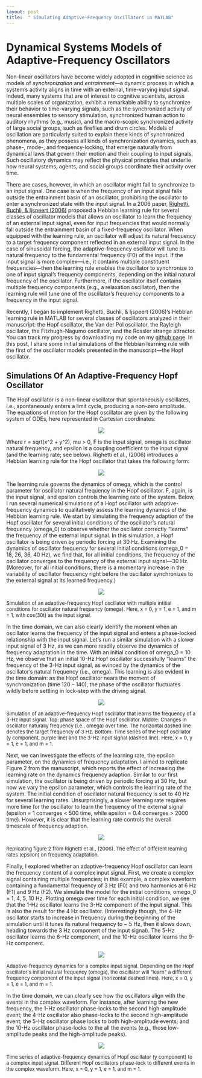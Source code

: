 ```yaml
---
layout: post
title:  " Simulating Adaptive-Frequency Oscillators in MATLAB"
---
```


# Dynamical Systems Models of Adaptive-Frequency Oscillators

Non-linear oscillators have become widely adopted in cognitive science as models of *synchronization* and *entrainment*—a dynamic process in which a system’s activity aligns in time with an external, time-varying input signal. Indeed, many systems that are of interest to cognitive scientists, across multiple scales of organization, exhibit a remarkable ability to synchronize their behavior to time-varying signals, such as the synchronized activity of neural ensembles to sensory stimulation, synchronized human action to auditory rhythms (e.g., music), and the macro-scopic synchronized activity of large social groups, such as fireflies and drum circles. Models of oscillation are particularly suited to explain these kinds of synchronized phenomena, as they possess all kinds of synchronization dynamics, such as phase-, mode-, and frequency-locking, that emerge naturally from dynamical laws that govern their motion and their coupling to input signals. Such oscillatory dynamics may reflect the physical principles that underlie how neural systems, agents, and social groups coordinate their activity over time.

There are cases, however, in which an oscillator might fail to synchronize to an input signal. One case is when the frequency of an input signal falls outside the entrainment basin of an oscillator, prohibiting the oscillator to enter a synchronized state with the input signal. In a 2006 paper, [Righetti, Buchli, & Ijspeert (2006)](https://doi.org/10.1016/j.physd.2006.02.009) proposed a Hebbian learning rule for several classes of oscillator models that allows an oscillator to learn the frequency of an external input signal, even for input frequencies that would normally fall outside the entrainment basin of a fixed-frequency oscillator. When equipped with the learning rule, an oscillator will adjust its natural frequency to a target frequency component reflected in an external input signal. In the case of sinusoidal forcing, the adaptive-frequency oscillator will tune its natural frequency to the fundamental frequency (F0) of the input. If the input signal is more complex—i.e., it contains multiple constituent frequencies—then the learning rule enables the oscillator to synchronize to one of input signal’s frequency components, depending on the initial natural frequency of the oscillator. Furthermore, if the oscillator itself contains multiple frequency components (e.g., a relaxation oscillator), then the learning rule will tune one of the oscillator’s frequency components to a frequency in the input signal.

Recently, I began to implement Righetti, Buchli, & Ijspeert (2006)’s Hebbian learning rule in MATLAB for several classes of oscillators analyzed in their manuscript: the Hopf oscillator, the Van der Pol oscillator, the Rayleigh oscillator, the Fitzhugh-Nagumo oscillator, and the Rossler strange attractor. You can track my progress by downloading my code on my [github page](https://github.com/ptichko/Adaptive-Frequency-Oscillators). In this post, I share some initial simulations of the Hebbian learning rule with the first of the oscillator models presented in the manuscript—the Hopf oscillator. 


## Simulations Of An Adaptive-Frequency Hopf Oscillator

The Hopf oscillator is a non-linear oscillator that spontaneously oscillates, i.e., spontaneously enters a limit cycle, producing a non-zero amplitude. The equations of motion for the Hopf oscillator are given by the following system of ODEs, here represented in Cartesian coordinates:

<p align="center">
<img src="https://render.githubusercontent.com/render/math?math=\begin{array}{l}
\dot{x}=\left(\mu-r^{2}\right) x-\omega y+\epsilon F \\
\dot{y}=\left(\mu-r^{2}\right) y+\omega x
\end{array}">
</p>

Where r = sqrt(x^2 + y^2), mu > 0, F is the input signal, omega is oscillator natural frequency, and epsilon is a coupling coefficient to the input signal (and the learning rate; see below). Righetti et al., (2006) introduces a Hebbian learning rule for the Hopf oscillator that takes the following form:

<p align="center">
<img src="https://render.githubusercontent.com/render/math?math=\dot{\omega}=-\epsilon F \frac{y}{\sqrt{x^{2}+y^{2}}}">
</p>

The learning rule governs the dynamics of omega, which is the control parameter for oscillator natural frequency in the Hopf oscillator. F, again, is the input signal, and epsilon controls the learning rate of the system. Below, I run several numerical simulations of a Hopf oscillator with adaptive-frequency dynamics to qualitatively assess the learning dynamics of the Hebbian learning rule. We start by simulating the frequency adaption of the Hopf oscillator for several initial conditions of the oscillator’s natural frequency (omega_0) to observe whether the oscillator correctly “learns” the frequency of the external input signal. In this simulation, a Hopf oscillator is being driven by periodic forcing at 30 Hz. Examining the dynamics of oscillator frequency for several initial conditions (omega_0 = 18, 26, 36, 40 Hz), we find that, for all initial conditions, the frequency of the oscillator converges to the frequency of the external input signal—30 Hz. (Moreover, for all initial conditions, there is a momentary increase in the variability of oscillator frequency right before the oscillator synchronizes to the external signal at its learned frequency.)

<p align="center">
  <img src="/img/Hopf_MultipleW0s.png"/>
  <figcaption>
                <font size="2">Simulation of an adaptive-frequency Hopf oscillator with multiple intitial conditions for oscillator natural frequency (omega).
				Here, x = 0, y = 1, e = 1, and m = 1, with cos(30t) as the input signal. </font>
</figcaption>
</p>

In the time domain, we can also clearly identify the moment when an oscillator learns the frequency of the input signal and enters a phase-locked relationship with the input signal. Let’s run a similar simulation with a slower input signal of 3 Hz, as we can more readily observe the dynamics of frequency adaptation in the time. With an initial condition of omega_0 = 10 Hz, we observe that an initial 10-Hz Hopf oscillator successfully “learns” the frequency of the 3-Hz input signal, as evinced by the dynamics of the oscillator’s natural frequency (i.e., omega). This learning is also evident in the time domain: as the Hopf oscillator nears the moment of synchronization (time 120 – 140), the phase of the oscillator fluctuates wildly before settling in lock-step with the driving signal.


<p align="center">
<img src="/img/Hopf_PhaseP2.gif">
<figcaption>  <font size="2">Simulation of an adaptive-frequency Hopf oscillator that learns the frequency of a 3-Hz input signal. Top: phase space of the Hopf oscillator. Middle: Changes in oscillator naturally frequency (i.e., omega) over time. The horizontal dashed line denotes the target frequency of 3 Hz.
Bottom: Time series of the Hopf oscillator (y component, purple line) and the 3-Hz input signal (dashed line). Here, x = 0, y = 1, e = 1, and m = 1. </font>
</figcaption>
</p>


Next, we can investigate the effects of the learning rate, the epsilon parameter, on the dynamics of frequency adaptation. I aimed to replicate Figure 2 from the manuscript, which reports the effect of increasing the learning rate on the dynamics frequency adaption. Similar to our first simulation, the oscillator is being driven by periodic forcing at 30 Hz, but now we vary the epsilon parameter, which controls the learning rate of the system. The initial condition of oscillator natural frequency is set to 40 Hz for several learning rates. Unsurprisingly, a slower learning rate requires more time for the oscillator to learn the frequency of the external signal (epsilon = 1 converges < 500 time, while epsilon = 0.4 converges > 2000 time). However, it is clear that the learning rate controls the overall timescale of frequency adaption.

<p align="center">
  <img src="/img/Righetti_Fig2.png"/>
   <figcaption>
                <font size="2"> Replicating figure 2 from Righetti et al., (2006). The effect of different learning rates (epsilon) on frequency adaptation. </font>
</figcaption>
</p>

Finally, I explored whether an adaptive-frequency Hopf oscillator can learn the frequency content of a complex input signal. First, we create a complex signal containing multiple frequencies; in this example, a complex waveform containing a fundamental frequency of 3 Hz (F0) and two harmonics at 6 Hz (F1) and 9 Hz (F2). We simulate the model for the initial conditions, omego_0 = 1, 4, 5, 10 Hz. Plotting omega over time for each initial condition, we see that the 1-Hz oscillator learns the 3-Hz component of the input signal. This is also the result for the 4 Hz oscillator. (Interestingly though, the 4-Hz oscillator starts to increase in frequency during the beginning of the simulation until it tunes its natural frequency to  ~ 5 Hz, then it slows down, heading towards the 3 Hz component of the input signal). The 5-Hz oscillator learns the 6-Hz component, and the 10-Hz oscillator learns the 9-Hz component. 

<p align="center">
  <img src="/img/Hopf_MultiFreq.png"/>
   <figcaption>
                <font size="2"> Adaptive-frequency dynamics for a complex input signal. Depending on the Hopf oscillator's initial natural frequency (omega), the oscillator will "learn" a different frequency component of the input signal (horizontal dashed lines).
				Here, x = 0, y = 1, e = 1, and m = 1. </font>
</figcaption>
</p>

In the time domain, we can clearly see how the oscillators align with the events in the complex waveform. For instance, after learning the new frequency, the 1-Hz oscillator phase-locks to the second high-amplitude event; the 4-Hz oscillator also phase-locks to the second high-amplitude event; the 5-Hz oscillator phase locks to both high-amplitude events; and the 10-Hz oscillator phase-locks to the all the events (e.g., those low-amplitude peaks and the high-amplitude peaks).

<p align="center">
  <img src="/img/Hopf_MultiFreqTimeDomain.png"/>
     <figcaption>
                <font size="2"> Time series of adaptive-frequency dynamics of Hopf oscillator (y component) to a complex input signal. Different Hopf oscillators phase-lock to different events in the complex waveform.
				Here, x = 0, y = 1, e = 1, and m = 1. </font>
</figcaption>
</p>

